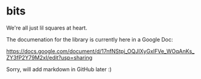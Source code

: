# bits
We're all just lil squares at heart.

The documenation for the library is currently here in a Google Doc:

https://docs.google.com/document/d/17nfNStpj_OQJIXyGxlFVe_WOqAnKs_ZY3fP2Y79M2xI/edit?usp=sharing

Sorry, will add markdown in GitHub later :)
